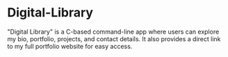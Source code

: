 # Digital-Library
"Digital Library" is a C-based command-line app where users can explore my bio, portfolio, projects, and contact details. It also provides a direct link to my full portfolio website for easy access.
